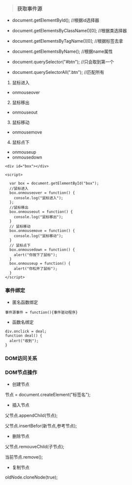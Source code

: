 
> ### 获取事件源

- document.getElementById(); //根据id选择器

- document.getElementsByClassName()[0]; //根据类选择器

- document.getElementsByTagName()[0]; //根据标签去拿

- document.getElementsByName(); //根据name属性

- document.querySelector("#btn"); //只会取到第一个

- document.querySelectorAll(".btn");  //匹配所有


1. 鼠标进入
  - onmouseover
2. 鼠标移出
  - onmouseout
3. 鼠标移动
  - onmousemove
4. 鼠标点下
  - onmouseup
  - onmousedown

```
<div id="box"></div>

<script>

  var box = document.getElementById("box");
  //鼠标进入
  box.onmouseover = function() {
    console.log("鼠标进入");
  };
  //鼠标移出
  box.onmouseout = function() {
    console.log("鼠标移出");
  }
  // 鼠标移动
  box.onmousemove = function() {
    console.log("鼠标移动");
  }
  // 鼠标点下
  box.onmousedown = function() {
    alert("你按下了鼠标");
  }
  box.onmouseup = function() {
    alert("你松开了鼠标");
  }
</script>
```


### 事件绑定

- 匿名函数绑定
```
事件源事件 = function(){事件驱动程序}
```

- 函数名绑定
```
div.onclick = deal;
function deal() {
  alert("收到");
}
```





### DOM访问关系

### DOM节点操作
- 创建节点

节点 = document.createElement("标签名");

- 插入节点

父节点.appendChild(节点);

父节点.insertBefor(新节点,参考节点);

- 删除节点

父节点.remouveChild(子节点);

当前节点.remove();

- 复制节点

oldNode.cloneNode(true);
